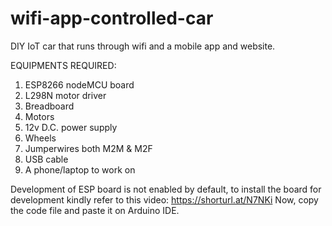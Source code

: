 # wifi-app-controlled-car
DIY IoT car that runs through wifi and a mobile app and website.

EQUIPMENTS REQUIRED:
1. ESP8266 nodeMCU board
2. L298N motor driver
3. Breadboard
4. Motors
5. 12v D.C. power supply
6. Wheels
7. Jumperwires both M2M & M2F
8. USB cable
9. A phone/laptop to work on

Development of ESP board is not enabled by default, to install the board for development kindly refer to this video: https://shorturl.at/N7NKi
Now, copy the code file and paste it on Arduino IDE.


